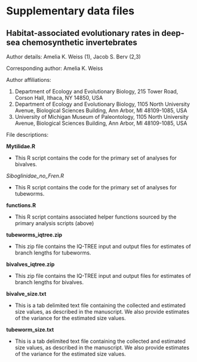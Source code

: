 
# Supplementary data files

## Habitat-associated evolutionary rates in deep-sea chemosynthetic invertebrates

Author details:
Amelia K. Weiss (1), Jacob S. Berv (2,3)

Corresponding author: Amelia K. Weiss

Author affiliations:

1.	Department of Ecology and Evolutionary Biology, 215 Tower Road, Corson Hall, Ithaca, NY 14850, USA
2.	Department of Ecology and Evolutionary Biology, 1105 North University Avenue, Biological Sciences Building, Ann Arbor, MI 48109-1085, USA
3.	University of Michigan Museum of Paleontology, 1105 North University Avenue, Biological Sciences Building, Ann Arbor, MI 48109-1085, USA

File descriptions:

**Mytilidae.R**
* This R script contains the code for the primary set of analyses for bivalves.

*Siboglinidae_no_Fren.R*
* This R script contains the code for the primary set of analyses for tubeworms.

**functions.R**
* This R script contains associated helper functions sourced by the primary analysis scripts (above)

**tubeworms_iqtree.zip**
* This zip file contains the IQ-TREE input and output files for estimates of branch lengths for tubeworms.

**bivalves_iqtree.zip**
* This zip file contains the IQ-TREE input and output files for estimates of branch lengths for bivalves.

**bivalve_size.txt**
* This is a tab delimited text file containing the collected and estimated size values, as described in the manuscript. We also provide estimates of the variance for the estimated size values.

**tubeworm_size.txt**
* This is a tab delimited text file containing the collected and estimated size values, as described in the manuscript. We also provide estimates of the variance for the estimated size values.

